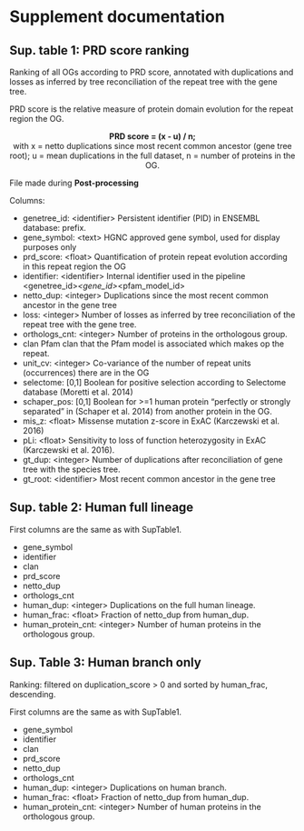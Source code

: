 ﻿# Supplement documentation

## Sup. table 1: PRD score ranking

Ranking of all OGs according to PRD score, annotated with duplications and losses as inferred by tree reconciliation of the repeat tree with the gene tree. 

PRD score is the relative measure of protein domain evolution for the repeat region the OG.

<p align="center"> 
<b>PRD score = (x - u) / n;</b><br />
 with x = netto duplications since most recent common ancestor (gene tree root); u = mean duplications in the full dataset, n = number of proteins in the OG.</p>
 
File made during **Post-processing**

Columns:
-   genetree_id: \<identifier> 
Persistent identifier (PID) in ENSEMBL database: prefix.
-   gene_symbol: \<text>
HGNC approved gene symbol, used for display purposes only
-   prd_score: \<float>
Quantification of protein repeat evolution according in this repeat region the OG
-   identifier: \<identifier>
 Internal identifier used in the pipeline \<genetree_id>_<gene_id>_<pfam_model_id>
 -   netto_dup: \<integer>
Duplications since the most recent common ancestor in the gene tree
-   loss: \<integer>
Number of losses as inferred by tree reconciliation of the repeat tree with the gene tree.
-   orthologs_cnt: \<integer>
Number of proteins in the orthologous group.
-   clan 
Pfam clan that the Pfam model is associated which makes op the repeat.
-   unit_cv: \<integer>
Co-variance of the number of repeat units (occurrences) there are in the OG
-   selectome: [0,1]
Boolean for positive selection according to Selectome database (Moretti et al. 2014)
-   schaper_pos: [0,1]
Boolean for >=1 human protein “perfectly or strongly separated” in (Schaper et al. 2014) from another protein in the OG.
-   mis_z: \<float>
Missense mutation z-score in ExAC (Karczewski et al. 2016)
-   pLi: \<float>
Sensitivity to loss of function heterozygosity in ExAC (Karczewski et al. 2016).
-   gt_dup: \<integer>
 Number of duplications after reconciliation of gene tree with the species tree.
-   gt_root: \<identifier>
Most recent common ancestor in the gene tree

## Sup. table 2: Human full lineage  

First columns are the same as with SupTable1.

 - gene_symbol
 - identifier
 - clan
 - prd_score
 - netto_dup
 - orthologs_cnt
-   human_dup:  \<integer> Duplications on the full human lineage.
-   human_frac:  \<float> Fraction of netto_dup from human_dup.
 - human_protein_cnt: \<integer>
Number of human proteins in the orthologous group.

## Sup. Table 3: Human branch only 

Ranking: filtered on duplication_score > 0 and sorted by human_frac, descending.

First columns are the same as with SupTable1.

 - gene_symbol
 - identifier
 - clan
 - prd_score
 - netto_dup
 - orthologs_cnt
-   human_dup:  \<integer> Duplications on human branch.
-   human_frac:  \<float> Fraction of netto_dup from human_dup.
 - human_protein_cnt: \<integer>
Number of human proteins in the orthologous group.



